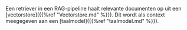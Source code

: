 Een retriever in een RAG-pipeline haalt relevante documenten op uit een [vectorstore]({{%ref "Vectorstore.md" %}}). Dit wordt als context meegegeven aan een [taalmodel]({{%ref "taalmodel.md" %}}).
